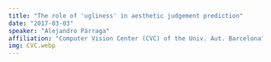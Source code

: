 ```yaml
---
title: "The role of 'ugliness' in aesthetic judgement prediction"
date: "2017-03-03"
speaker: "Alejandro Párraga"
affiliation: "Computer Vision Center (CVC) of the Univ. Aut. Barcelona"
img: CVC.webp
---
```

